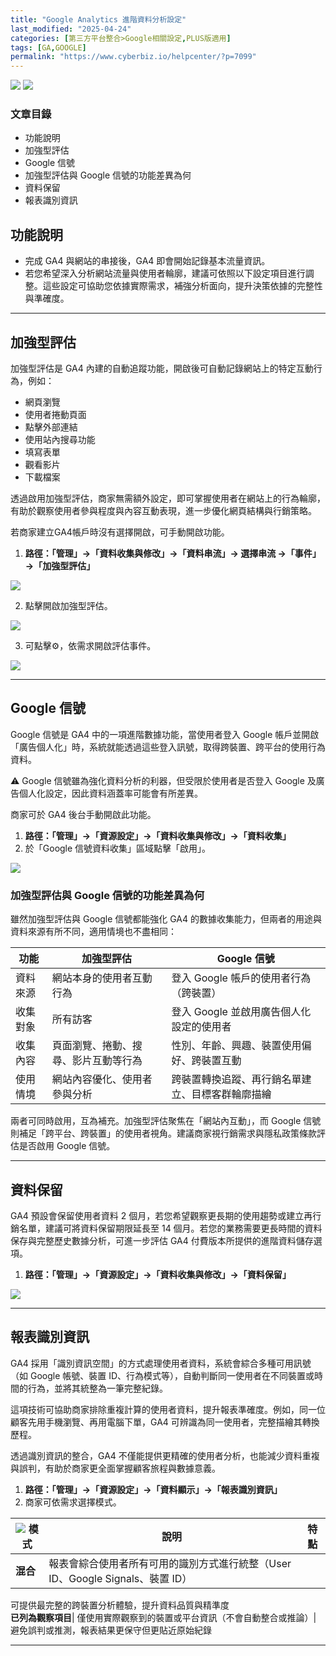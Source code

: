 ```yaml
---
title: "Google Analytics 進階資料分析設定"
last_modified: "2025-04-24"
categories: [第三方平台整合>Google相關設定,PLUS版適用]
tags: [GA,GOOGLE]
permalink: "https://www.cyberbiz.io/helpcenter/?p=7099"
---
```


![](https://www.cyberbiz.io/helpcenter/wp-content/uploads/一般版3.png)
![](https://www.cyberbiz.io/helpcenter/wp-content/uploads/PLUS版3.png)

### 文章目錄

* 功能說明
* 加強型評估
* Google 信號
* 加強型評估與 Google 信號的功能差異為何
* 資料保留
* 報表識別資訊

## 功能說明

* 完成 GA4 與網站的串接後，GA4 即會開始記錄基本流量資訊。
* 若您希望深入分析網站流量與使用者輪廓，建議可依照以下設定項目進行調整。這些設定可協助您依據實際需求，補強分析面向，提升決策依據的完整性與準確度。

* * *

## 加強型評估

加強型評估是 GA4 內建的自動追蹤功能，開啟後可自動記錄網站上的特定互動行為，例如：

* 網頁瀏覽
* 使用者捲動頁面
* 點擊外部連結
* 使用站內搜尋功能
* 填寫表單
* 觀看影片
* 下載檔案

透過啟用加強型評估，商家無需額外設定，即可掌握使用者在網站上的行為輪廓，有助於觀察使用者參與程度與內容互動表現，進一步優化網頁結構與行銷策略。

若商家建立GA4帳戶時沒有選擇開啟，可手動開啟功能。

1. **路徑：「管理」→「資料收集與修改」→「資料串流」→ 選擇串流 →「事件」→「加強型評估」**

[![](https://www.cyberbiz.io/support/wp-content/uploads/Google-Analytics-：串接教學11-1024x486.png)](https://www.cyberbiz.io/support/wp-content/uploads/Google-Analytics-：串接教學11.png)

2. 點擊開啟加強型評估。

[![](https://www.cyberbiz.io/support/wp-content/uploads/Snipaste_2025-04-22_11-23-45-1024x575.png)](https://www.cyberbiz.io/support/wp-content/uploads/Snipaste_2025-04-22_11-23-45.png)

3. 可點擊⚙️，依需求開啟評估事件。

[![](https://www.cyberbiz.io/support/wp-content/uploads/GA4-進階資料分析設定04-1024x486.png)](https://www.cyberbiz.io/support/wp-content/uploads/GA4-進階資料分析設定04.png)

* * *

## Google 信號

Google 信號是 GA4 中的一項進階數據功能，當使用者登入 Google
帳戶並開啟「廣告個人化」時，系統就能透過這些登入訊號，取得跨裝置、跨平台的使用行為資料。

⚠️ Google 信號雖為強化資料分析的利器，但受限於使用者是否登入 Google 及廣告個人化設定，因此資料涵蓋率可能會有所差異。

商家可於 GA4 後台手動開啟此功能。

1. **路徑：「管理」→「資源設定」→「資料收集與修改」→「資料收集」**
2. 於「Google 信號資料收集」區域點擊「啟用」。

[![](https://www.cyberbiz.io/support/wp-content/uploads/Snipaste_2025-04-07_10-54-54-1024x486.png)](https://www.cyberbiz.io/support/wp-content/uploads/Snipaste_2025-04-07_10-54-54.png)

### 加強型評估與 Google 信號的功能差異為何

雖然加強型評估與 Google 信號都能強化 GA4 的數據收集能力，但兩者的用途與資料來源有所不同，適用情境也不盡相同：

功能| 加強型評估| Google 信號  
---|---|---  
資料來源| 網站本身的使用者互動行為| 登入 Google 帳戶的使用者行為（跨裝置）  
收集對象| 所有訪客| 登入 Google 並啟用廣告個人化設定的使用者  
收集內容| 頁面瀏覽、捲動、搜尋、影片互動等行為| 性別、年齡、興趣、裝置使用偏好、跨裝置互動  
使用情境| 網站內容優化、使用者參與分析| 跨裝置轉換追蹤、再行銷名單建立、目標客群輪廓描繪  

兩者可同時啟用，互為補充。加強型評估聚焦在「網站內互動」，而 Google
信號則補足「跨平台、跨裝置」的使用者視角。建議商家視行銷需求與隱私政策條款評估是否啟用 Google 信號。

* * *

## 資料保留

GA4 預設會保留使用者資料 2 個月，若您希望觀察更長期的使用趨勢或建立再行銷名單，建議可將資料保留期限延長至 14
個月。若您的業務需要更長時間的資料保存與完整歷史數據分析，可進一步評估 GA4 付費版本所提供的進階資料儲存選項。

1. **路徑：「管理」→「資源設定」→「資料收集與修改」→「資料保留」**

[![](https://www.cyberbiz.io/support/wp-content/uploads/GA4-進階資料分析設定01-1024x486.png)](https://www.cyberbiz.io/support/wp-content/uploads/GA4-進階資料分析設定01.png)

* * *

## 報表識別資訊

GA4 採用「識別資訊空間」的方式處理使用者資料，系統會綜合多種可用訊號（如 Google 帳號、裝置
ID、行為模式等），自動判斷同一使用者在不同裝置或時間的行為，並將其統整為一筆完整紀錄。

這項技術可協助商家排除重複計算的使用者資料，提升報表準確度。例如，同一位顧客先用手機瀏覽、再用電腦下單，GA4 可辨識為同一使用者，完整描繪其轉換歷程。

透過識別資訊的整合，GA4 不僅能提供更精確的使用者分析，也能減少資料重複與誤判，有助於商家更全面掌握顧客旅程與數據意義。

1. **路徑：「管理」→「資源設定」→「資料顯示」→「報表識別資訊」**
2. 商家可依需求選擇模式。

[![](https://www.cyberbiz.io/support/wp-content/uploads/GA4-進階資料分析設定02-1024x486.png)](https://www.cyberbiz.io/support/wp-content/uploads/GA4-進階資料分析設定02.png) 模式| 說明| 特點  
---|---|---  
**混合**|  報表會綜合使用者所有可用的識別方式進行統整（User ID、Google Signals、裝置 ID）|
可提供最完整的跨裝置分析體驗，提升資料品質與精準度  
**已列為觀察項目**|  僅使用實際觀察到的裝置或平台資訊（不會自動整合或推論）| 避免誤判或推測，報表結果更保守但更貼近原始紀錄  

* * *

